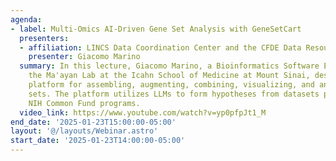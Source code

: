 ```yaml
---
agenda:
- label: Multi-Omics AI-Driven Gene Set Analysis with GeneSetCart
  presenters:
  - affiliation: LINCS Data Coordination Center and the CFDE Data Resource Center
    presenter: Giacomo Marino
  summary: In this lecture, Giacomo Marino, a Bioinformatics Software Engineer in
    the Ma'ayan Lab at the Icahn School of Medicine at Mount Sinai, describes a new
    platform for assembling, augmenting, combining, visualizing, and analyzing gene
    sets. The platform utilizes LLMs to form hypotheses from datasets produced by
    NIH Common Fund programs.
  video_link: https://www.youtube.com/watch?v=yp0pfpJt1_M
end_date: '2025-01-23T15:00:00-05:00'
layout: '@/layouts/Webinar.astro'
start_date: '2025-01-23T14:00:00-05:00'
---
```

